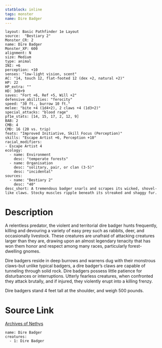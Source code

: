 ```yaml
---
statblock: inline
tags: monster
name: Dire Badger
---
```

```statblock
layout: Basic Pathfinder 1e Layout
source:  "Bestiary 2"
Monster_CR: 2
name: Dire Badger
Monster_XP: 600
alignment: N
size: Medium
type: animal
INI: +6
perception: +10
senses: "low-light vision, scent"
AC: "14, touch 12, flat-footed 12 (dex +2, natural +2)"
HP: 22
HP_extra: ""
HD: 3d8+9
saves: "Fort +6, Ref +5, Will +2"
defensive_abilities: "ferocity"
speed: "30 ft., burrow 10 ft."
melee: "bite +4 (1d4+2), 2 claws +4 (1d3+2)"
special_attacks: "blood rage"
pf1e_stats: [14, 15, 17, 2, 12, 9]
BAB: 2
CMB: 4
CMD: 16 (20 vs. trip)
feats: "Improved Initiative, Skill Focus (Perception)"
skills: "Escape Artist +6, Perception +10"
racial_modifiers:
- Escape Artist 4
ecology:
  - name: Environment
    desc: "temperate forests"
  - name: Organisation
    desc: "solitary, pair, or clan (3-5)"
    desc: "incidental"
sources:
  - name: "Bestiary 2"
    desc: "40"
desc_short: A tremendous badger snarls and scrapes its wicked, shovel-like claws. Stocky muscles ripple beneath its streaked and shaggy fur. 
```
# Description
A relentless predator, the violent and territorial dire badger hunts frequently, killing and devouring a variety of easy prey such as rabbits, deer, and occasionally livestock. These creatures are unafraid of attacking creatures larger than they are, drawing upon an almost legendary tenacity that has won them honor and respect among many races, particularly forest-dwelling gnomes. 

Dire badgers reside in deep burrows and warrens dug with their monstrous claws-but unlike typical badgers, a dire badger’s claws are capable of tunneling through solid rock. Dire badgers possess little patience for disturbances or interruptions. Utterly fearless creatures, when confronted they attack brutally, and if injured, they violently erupt into a killing frenzy. 

Dire badgers stand 4 feet tall at the shoulder, and weigh 500 pounds.
# Source Link
[Archives of Nethys](https://aonprd.com/MonsterDisplay.aspx?ItemName=Dire%20Badger)
```encounter-table
name: Dire Badger
creatures:
  - 1: Dire Badger
```
